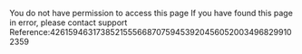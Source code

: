 You do not have permission to access this page If you have found this page in error, please contact support Reference:4261594631738521555668707594539204560520034968299102359